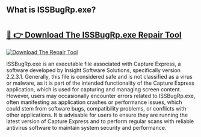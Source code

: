 ## What is ISSBugRp.exe? 

# <h2><a href="https://exedetect.com/download.php?ISSBugRp.exe">🔗 👉 Download The ISSBugRp.exe Repair Tool</a></h2>

[![Download The Repair Tool](https://exedetect.com/download-button.jpg)](https://exedetect.com/download.php?ISSBugRp.exe)

ISSBugRp.exe is an executable file associated with Capture Express, a software developed by Insight Software Solutions, specifically version 2.2.3.1. Generally, this file is considered safe and is not classified as a virus or malware, as it is part of the intended functionality of the Capture Express application, which is used for capturing and managing screen content. However, users may occasionally encounter errors related to ISSBugRp.exe, often manifesting as application crashes or performance issues, which could stem from software bugs, compatibility problems, or conflicts with other applications. It is advisable for users to ensure they are running the latest version of Capture Express and to perform regular scans with reliable antivirus software to maintain system security and performance.
